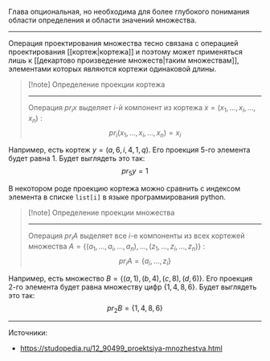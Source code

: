 Глава опциональная, но необходима для более глубокого понимания области определения и области значений множества.

---

Операция проектирования множества тесно связана с операцией проектирования [[кортеж|кортежа]] и поэтому может применяться лишь к [[декартово произведение множеств|таким множествам]], элементами которых являются кортежи одинаковой длины.

> [!note] Определение проекции кортежа
> 
> ---
> Операция $pr_ix$ выделяет $i$-й компонент из кортежа $x = (x_1,\dots,x_i,\dots,x_n)$ : $$pr_i(x_1,\dots,x_i,\dots,x_n) = x_i$$


Например, есть кортеж $y = (a,6,i,4,1,q)$. Его проекция $5$-го элемента будет равна $1$. Будет выглядеть это так: $$pr_5y = 1$$


В некотором роде проекцию кортежа можно сравнить с индексом элемента в списке `list[i]` в языке программирования python.


> [!note] Определение проекции множества
> 
> ---
> Операция $pr_iA$ выделяет все $i$-е компоненты из всех кортежей множества $A = \{(a_1,\dots,a_i,\dots,a_n),\dots,(z_1,\dots,z_i,\dots,z_n)\}$ : $$pr_iA = \{a_i,\dots,z_i\}$$


Например, есть множество $B = \{(a,1),(b,4),(c,8),(d,6)\}$. Его проекция $2$-го элемента будет равна множеству цифр $\{1,4,8,6\}$. Будет выглядеть это так: $$pr_2B = \{1,4,8,6\}$$


---
Источники:
* https://studopedia.ru/12_90499_proektsiya-mnozhestva.html